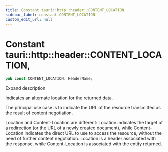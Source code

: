 ```yaml
---
title: Constant tauri::http::header::CONTENT_LOCATION
sidebar_label: constant.CONTENT_LOCATION
custom_edit_url: null
---
```


  # Constant tauri::http&#x3A;:header::CONTENT_LOCATION,

```rs
pub const CONTENT_LOCATION: HeaderName;
```

Expand description

Indicates an alternate location for the returned data.

The principal use case is to indicate the URL of the resource transmitted as the result of content negotiation.

Location and Content-Location are different: Location indicates the target of a redirection (or the URL of a newly created document), while Content-Location indicates the direct URL to use to access the resource, without the need of further content negotiation. Location is a header associated with the response, while Content-Location is associated with the entity returned.
  